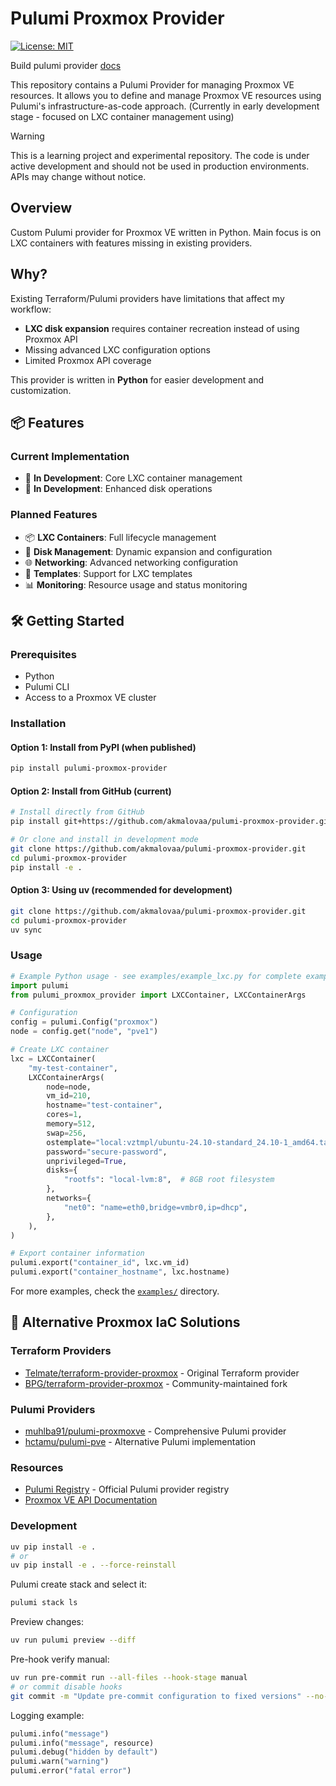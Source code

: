 # Pulumi Proxmox Provider

[![License: MIT](https://img.shields.io/badge/License-MIT-yellow.svg)](https://opensource.org/licenses/MIT)

Build pulumi provider [docs](https://www.pulumi.com/docs/iac/build-with-pulumi/build-a-provider/)

This repository contains a Pulumi Provider for managing Proxmox VE resources. It allows you to define and manage Proxmox VE resources using Pulumi's infrastructure-as-code approach. (Сurrently in early development stage - focused on LXC container management using)

> [!WARNING]
> This is a learning project and experimental repository. The code is under active development and should not be used in production environments. APIs may change without notice.

## Overview

Custom Pulumi provider for Proxmox VE written in Python. Main focus is on LXC containers with features missing in existing providers.

## Why?

Existing Terraform/Pulumi providers have limitations that affect my workflow:

- **LXC disk expansion** requires container recreation instead of using Proxmox API
- Missing advanced LXC configuration options
- Limited Proxmox API coverage

This provider is written in **Python** for easier development and customization.

## 📦 Features

### Current Implementation

- 🚧 **In Development**: Core LXC container management
- 🚧 **In Development**: Enhanced disk operations

### Planned Features

- 📦 **LXC Containers**: Full lifecycle management
- 💾 **Disk Management**: Dynamic expansion and configuration
- 🌐 **Networking**: Advanced networking configuration
- 🔧 **Templates**: Support for LXC templates
- 📊 **Monitoring**: Resource usage and status monitoring

## 🛠️ Getting Started

### Prerequisites

- Python
- Pulumi CLI
- Access to a Proxmox VE cluster

### Installation

#### Option 1: Install from PyPI (when published)

```bash
pip install pulumi-proxmox-provider
```

#### Option 2: Install from GitHub (current)

```bash
# Install directly from GitHub
pip install git+https://github.com/akmalovaa/pulumi-proxmox-provider.git

# Or clone and install in development mode
git clone https://github.com/akmalovaa/pulumi-proxmox-provider.git
cd pulumi-proxmox-provider
pip install -e .
```

#### Option 3: Using uv (recommended for development)

```bash
git clone https://github.com/akmalovaa/pulumi-proxmox-provider.git
cd pulumi-proxmox-provider
uv sync
```

### Usage

```python
# Example Python usage - see examples/example_lxc.py for complete example
import pulumi
from pulumi_proxmox_provider import LXCContainer, LXCContainerArgs

# Configuration
config = pulumi.Config("proxmox")
node = config.get("node", "pve1")

# Create LXC container
lxc = LXCContainer(
    "my-test-container",
    LXCContainerArgs(
        node=node,
        vm_id=210,
        hostname="test-container",
        cores=1,
        memory=512,
        swap=256,
        ostemplate="local:vztmpl/ubuntu-24.10-standard_24.10-1_amd64.tar.zst",
        password="secure-password",
        unprivileged=True,
        disks={
            "rootfs": "local-lvm:8",  # 8GB root filesystem
        },
        networks={
            "net0": "name=eth0,bridge=vmbr0,ip=dhcp",
        },
    ),
)

# Export container information
pulumi.export("container_id", lxc.vm_id)
pulumi.export("container_hostname", lxc.hostname)
```

For more examples, check the [`examples/`](./examples/) directory.

## 🔗 Alternative Proxmox IaC Solutions

### Terraform Providers

- [Telmate/terraform-provider-proxmox](https://github.com/Telmate/terraform-provider-proxmox) - Original Terraform provider
- [BPG/terraform-provider-proxmox](https://github.com/bpg/terraform-provider-proxmox) - Community-maintained fork

### Pulumi Providers

- [muhlba91/pulumi-proxmoxve](https://github.com/muhlba91/pulumi-proxmoxve) - Comprehensive Pulumi provider
- [hctamu/pulumi-pve](https://github.com/hctamu/pulumi-pve) - Alternative Pulumi implementation

### Resources

- [Pulumi Registry](https://www.pulumi.com/registry/) - Official Pulumi provider registry
- [Proxmox VE API Documentation](https://pve.proxmox.com/pve-docs/api-viewer/)

### Development

```sh
uv pip install -e .
# or
uv pip install -e . --force-reinstall
```

Pulumi create stack and select it:

```sh
pulumi stack ls
```

Preview changes:

```sh
uv run pulumi preview --diff
```

Pre-hook verify manual:

```sh
uv run pre-commit run --all-files --hook-stage manual
# or commit disable hooks
git commit -m "Update pre-commit configuration to fixed versions" --no-verify
```

Logging example:

```python
pulumi.info("message")
pulumi.info("message", resource)
pulumi.debug("hidden by default")
pulumi.warn("warning")
pulumi.error("fatal error")
```
